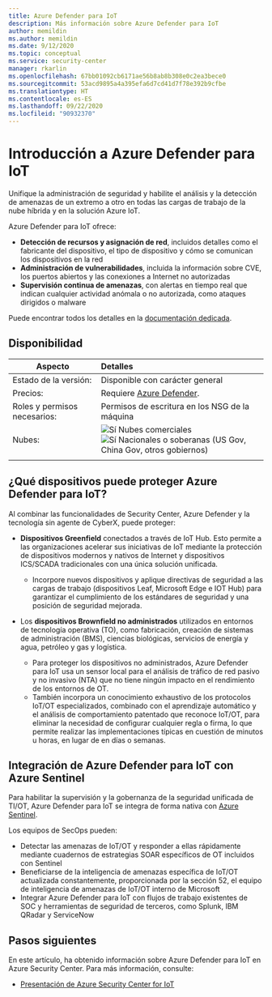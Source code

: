 ```yaml
---
title: Azure Defender para IoT
description: Más información sobre Azure Defender para IoT
author: memildin
ms.author: memildin
ms.date: 9/12/2020
ms.topic: conceptual
ms.service: security-center
manager: rkarlin
ms.openlocfilehash: 67bb01092cb6171ae56b8ab8b308e0c2ea3bece0
ms.sourcegitcommit: 53acd9895a4a395efa6d7cd41d7f78e392b9cfbe
ms.translationtype: HT
ms.contentlocale: es-ES
ms.lasthandoff: 09/22/2020
ms.locfileid: "90932370"
---
```

# <a name="introduction-to-azure-defender-for-iot"></a>Introducción a Azure Defender para IoT

Unifique la administración de seguridad y habilite el análisis y la detección de amenazas de un extremo a otro en todas las cargas de trabajo de la nube híbrida y en la solución Azure IoT.

Azure Defender para IoT ofrece:

- **Detección de recursos y asignación de red**, incluidos detalles como el fabricante del dispositivo, el tipo de dispositivo y cómo se comunican los dispositivos en la red
- **Administración de vulnerabilidades**, incluida la información sobre CVE, los puertos abiertos y las conexiones a Internet no autorizadas
- **Supervisión continua de amenazas**, con alertas en tiempo real que indican cualquier actividad anómala o no autorizada, como ataques dirigidos o malware

Puede encontrar todos los detalles en la [documentación dedicada](https://docs.microsoft.com/azure/asc-for-iot/overview).

## <a name="availability"></a>Disponibilidad
|Aspecto|Detalles|
|----|:----|
|Estado de la versión:|Disponible con carácter general|
|Precios:|Requiere [Azure Defender](security-center-pricing.md).|
|Roles y permisos necesarios:|Permisos de escritura en los NSG de la máquina|
|Nubes:|![Sí](./media/icons/yes-icon.png) Nubes comerciales<br>![Sí](./media/icons/yes-icon.png) Nacionales o soberanas (US Gov, China Gov, otros gobiernos)|
|||

## <a name="what-devices-can-azure-defender-for-iot-secure"></a>¿Qué dispositivos puede proteger Azure Defender para IoT?
Al combinar las funcionalidades de Security Center, Azure Defender y la tecnología sin agente de CyberX, puede proteger:

- **Dispositivos Greenfield** conectados a través de IoT Hub. Esto permite a las organizaciones acelerar sus iniciativas de IoT mediante la protección de dispositivos modernos y nativos de Internet y dispositivos ICS/SCADA tradicionales con una única solución unificada.
    - Incorpore nuevos dispositivos y aplique directivas de seguridad a las cargas de trabajo (dispositivos Leaf, Microsoft Edge e IOT Hub) para garantizar el cumplimiento de los estándares de seguridad y una posición de seguridad mejorada.

- Los **dispositivos Brownfield no administrados** utilizados en entornos de tecnología operativa (TO), como fabricación, creación de sistemas de administración (BMS), ciencias biológicas, servicios de energía y agua, petróleo y gas y logística. 
    - Para proteger los dispositivos no administrados, Azure Defender para IoT usa un sensor local para el análisis de tráfico de red pasivo y no invasivo (NTA) que no tiene ningún impacto en el rendimiento de los entornos de OT. 
    - También incorpora un conocimiento exhaustivo de los protocolos IoT/OT especializados, combinado con el aprendizaje automático y el análisis de comportamiento patentado que reconoce IoT/OT, para eliminar la necesidad de configurar cualquier regla o firma, lo que permite realizar las implementaciones típicas en cuestión de minutos u horas, en lugar de en días o semanas. 


## <a name="azure-defender-for-iot-integration-with-azure-sentinel"></a>Integración de Azure Defender para IoT con Azure Sentinel
Para habilitar la supervisión y la gobernanza de la seguridad unificada de TI/OT, Azure Defender para IoT se integra de forma nativa con [Azure Sentinel](../sentinel/overview.md).

Los equipos de SecOps pueden:

- Detectar las amenazas de IoT/OT y responder a ellas rápidamente mediante cuadernos de estrategias SOAR específicos de OT incluidos con Sentinel
- Beneficiarse de la inteligencia de amenazas específica de IoT/OT actualizada constantemente, proporcionada por la sección 52, el equipo de inteligencia de amenazas de IoT/OT interno de Microsoft
- Integrar Azure Defender para IoT con flujos de trabajo existentes de SOC y herramientas de seguridad de terceros, como Splunk, IBM QRadar y ServiceNow


## <a name="next-steps"></a>Pasos siguientes

En este artículo, ha obtenido información sobre Azure Defender para IoT en Azure Security Center. Para más información, consulte:

- [Presentación de Azure Security Center for IoT](../asc-for-iot/overview.md)
